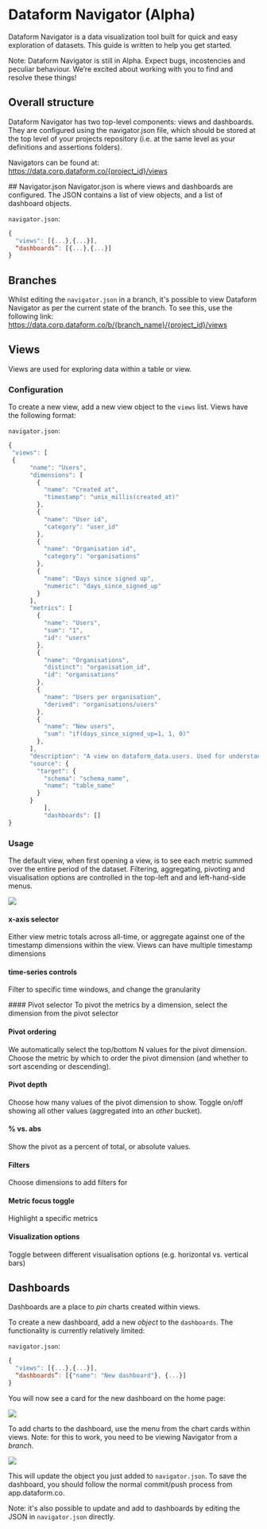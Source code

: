 # Dataform Navigator (Alpha)

Dataform Navigator is a data visualization tool built for quick and easy exploration of datasets.
This guide is written to help you get started.

Note: Dataform Navigator is still in Alpha. Expect bugs, incostencies and peculiar behaviour. We’re 
excited about working with you to find and resolve these things!

## Overall structure
Dataform Navigator has two top-level components: views and dashboards. They are configured using the
navigator.json file, which should be stored at the top level of your projects repository (i.e. at the
same level as your definitions and assertions folders).

Navigators can be found at: https://data.corp.dataform.co/{project_id}/views

## Navigator.json
Navigator.json is where views and dashboards are configured. The JSON contains a list of view objects,
and a list of dashboard objects. 

`navigator.json`:

```js
{
  "views": [{...},{...}],
  “dashboards”: [{...},{...}]
}
```

## Branches

Whilst editing the `navigator.json` in a branch, it's possible to view Dataform Navigator as per the current state of the
branch. To see this, use the following link: https://data.corp.dataform.co/b/{branch_name}/{project_id}/views

## Views

Views are used for exploring data within a table or view.

### Configuration
To create a new view, add a new view object to the `views` list. Views have the following format:


`navigator.json`:

```js
{
 "views": [
 {
      "name": "Users",
      "dimensions": [
        {
          "name": "Created at",
          "timestamp": "unix_millis(created_at)"
        },
        {
          "name": "User id",
          "category": "user_id"
        },
        {
          "name": "Organisation id",
          "category": "organisations"
        },
        {
          "name": "Days since signed up",
          "numeric": "days_since_signed_up"
        }
      ],
      "metrics": [
        {
          "name": "Users",
          "sum": "1",
          "id": "users"
        },
        {
          "name": "Organisations",
          "distinct": "organisation_id",
          "id": "organisations"
        },
        {
          "name": "Users per organisation",
          "derived": "organisations/users"
        },
        {
          "name": "New users",
          "sum": "if(days_since_signed_up=1, 1, 0)"
        },
      ],
      "description": "A view on dataform_data.users. Used for understanding our users.",
      "source": {
        "target": {
          "schema": "schema_name",
          "name": "table_name"
        }
      }
          ],
          "dashboards": []
}
```

### Usage

The default view, when first opening a view, is to see each metric summed over the entire period of the dataset. Filtering,
aggregating, pivoting and visualisation options are controlled in the top-left and and left-hand-side menus.

<img src="https://assets.dataform.co/docs/Screenshot%202020-03-03%20at%2015.00.33.png" />

#### x-axis selector
Either view metric totals across all-time, or aggregate against one of the timestamp dimensions within the view. Views can
have multiple timestamp dimensions

#### time-series controls
Filter to specific time windows, and change the granularity

#### Pivot selector
To pivot the metrics by a dimension, select the dimension from the pivot selector

#### Pivot ordering
We automatically select the top/bottom N values for the pivot dimension. Choose the metric by which to order the pivot 
dimension (and whether to sort ascending or descending).

#### Pivot depth
Choose how many values of the pivot dimension to show. Toggle on/off showing all other values (aggregated into an _other_
bucket).

#### % vs. abs
Show the pivot as a percent of total, or absolute values.

#### Filters
Choose dimensions to add filters for

#### Metric focus toggle
Highlight a specific metrics

#### Visualization options
Toggle between different visualisation options (e.g. horizontal vs. vertical bars)

## Dashboards

Dashboards are a place to _pin_ charts created within views.

To create a new dashboard, add a new _object_ to the `dashboards`. The functionality is currently relatively limited:

`navigator.json`:
```js
{
  "views": [{...},{...}],
  “dashboards”: [{"name": "New dashboard"}, {...}]
}
```

You will now see a card for the new dashboard on the home page:

<img src="https://assets.dataform.co/docs/Screenshot%202020-03-03%20at%2016.01.49.png" />

To add charts to the dashboard, use the menu from the chart cards within views. Note: for this to work, you 
need to be viewing Navigator from a _branch_.

<img src="https://assets.dataform.co/docs/Screenshot%202020-03-03%20at%2016.03.53.png" />

This will update the object you just added to `navigator.json`. To save the dashboard, you should follow the normal
commit/push process from app.dataform.co.

Note: it's also possible to update and add to dashboards by editing the JSON in `navigator.json` directly.
